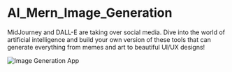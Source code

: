 # AI_Mern_Image_Generation
MidJourney and DALL-E are taking over social media. Dive into the world of artificial intelligence and build your own version of these tools that can generate everything from memes and art to beautiful UI/UX designs!

![Image Generation App](https://articles-img.sftcdn.net/f_auto,t_article_cover_xl/auto-mapping-folder/sites/3/2023/02/IA-generadoras-imagenes.jpeg)
